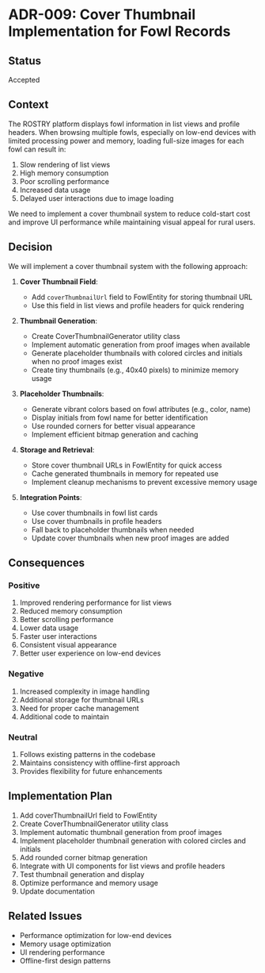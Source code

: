 # ADR-009: Cover Thumbnail Implementation for Fowl Records

## Status

Accepted

## Context

The ROSTRY platform displays fowl information in list views and profile headers. When browsing multiple fowls, especially on low-end devices with limited processing power and memory, loading full-size images for each fowl can result in:

1. Slow rendering of list views
2. High memory consumption
3. Poor scrolling performance
4. Increased data usage
5. Delayed user interactions due to image loading

We need to implement a cover thumbnail system to reduce cold-start cost and improve UI performance while maintaining visual appeal for rural users.

## Decision

We will implement a cover thumbnail system with the following approach:

1. **Cover Thumbnail Field**:
   - Add `coverThumbnailUrl` field to FowlEntity for storing thumbnail URL
   - Use this field in list views and profile headers for quick rendering

2. **Thumbnail Generation**:
   - Create CoverThumbnailGenerator utility class
   - Implement automatic generation from proof images when available
   - Generate placeholder thumbnails with colored circles and initials when no proof images exist
   - Create tiny thumbnails (e.g., 40x40 pixels) to minimize memory usage

3. **Placeholder Thumbnails**:
   - Generate vibrant colors based on fowl attributes (e.g., color, name)
   - Display initials from fowl name for better identification
   - Use rounded corners for better visual appearance
   - Implement efficient bitmap generation and caching

4. **Storage and Retrieval**:
   - Store cover thumbnail URLs in FowlEntity for quick access
   - Cache generated thumbnails in memory for repeated use
   - Implement cleanup mechanisms to prevent excessive memory usage

5. **Integration Points**:
   - Use cover thumbnails in fowl list cards
   - Use cover thumbnails in profile headers
   - Fall back to placeholder thumbnails when needed
   - Update cover thumbnails when new proof images are added

## Consequences

### Positive

1. Improved rendering performance for list views
2. Reduced memory consumption
3. Better scrolling performance
4. Lower data usage
5. Faster user interactions
6. Consistent visual appearance
7. Better user experience on low-end devices

### Negative

1. Increased complexity in image handling
2. Additional storage for thumbnail URLs
3. Need for proper cache management
4. Additional code to maintain

### Neutral

1. Follows existing patterns in the codebase
2. Maintains consistency with offline-first approach
3. Provides flexibility for future enhancements

## Implementation Plan

1. Add coverThumbnailUrl field to FowlEntity
2. Create CoverThumbnailGenerator utility class
3. Implement automatic thumbnail generation from proof images
4. Implement placeholder thumbnail generation with colored circles and initials
5. Add rounded corner bitmap generation
6. Integrate with UI components for list views and profile headers
7. Test thumbnail generation and display
8. Optimize performance and memory usage
9. Update documentation

## Related Issues

- Performance optimization for low-end devices
- Memory usage optimization
- UI rendering performance
- Offline-first design patterns